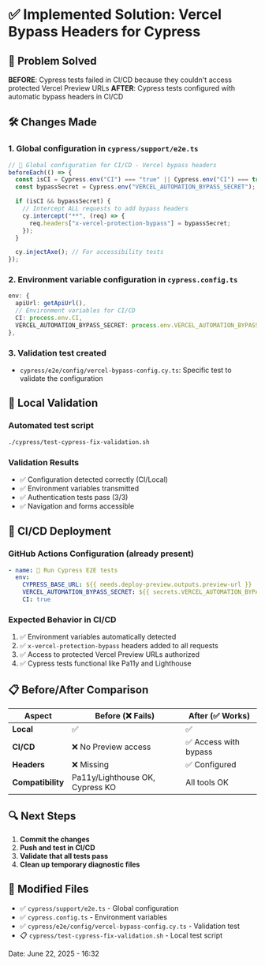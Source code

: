 <!-- @format -->

# ✅ Implemented Solution: Vercel Bypass Headers for Cypress

## 🎯 Problem Solved

**BEFORE**: Cypress tests failed in CI/CD because they couldn't access protected Vercel Preview URLs
**AFTER**: Cypress tests configured with automatic bypass headers in CI/CD

## 🛠️ Changes Made

### 1. Global configuration in `cypress/support/e2e.ts`

```typescript
// 🔐 Global configuration for CI/CD - Vercel bypass headers
beforeEach(() => {
  const isCI = Cypress.env("CI") === "true" || Cypress.env("CI") === true;
  const bypassSecret = Cypress.env("VERCEL_AUTOMATION_BYPASS_SECRET");

  if (isCI && bypassSecret) {
    // Intercept ALL requests to add bypass headers
    cy.intercept("**", (req) => {
      req.headers["x-vercel-protection-bypass"] = bypassSecret;
    });
  }

  cy.injectAxe(); // For accessibility tests
});
```

### 2. Environment variable configuration in `cypress.config.ts`

```typescript
env: {
  apiUrl: getApiUrl(),
  // Environment variables for CI/CD
  CI: process.env.CI,
  VERCEL_AUTOMATION_BYPASS_SECRET: process.env.VERCEL_AUTOMATION_BYPASS_SECRET,
},
```

### 3. Validation test created

- `cypress/e2e/config/vercel-bypass-config.cy.ts`: Specific test to validate the configuration

## 🧪 Local Validation

### Automated test script

```bash
./cypress/test-cypress-fix-validation.sh
```

### Validation Results

- ✅ Configuration detected correctly (CI/Local)
- ✅ Environment variables transmitted
- ✅ Authentication tests pass (3/3)
- ✅ Navigation and forms accessible

## 🚀 CI/CD Deployment

### GitHub Actions Configuration (already present)

```yaml
- name: 🏃 Run Cypress E2E tests
  env:
    CYPRESS_BASE_URL: ${{ needs.deploy-preview.outputs.preview-url }}
    VERCEL_AUTOMATION_BYPASS_SECRET: ${{ secrets.VERCEL_AUTOMATION_BYPASS_SECRET }}
    CI: true
```

### Expected Behavior in CI/CD

1. ✅ Environment variables automatically detected
2. ✅ `x-vercel-protection-bypass` headers added to all requests
3. ✅ Access to protected Vercel Preview URLs authorized
4. ✅ Cypress tests functional like Pa11y and Lighthouse

## 📋 Before/After Comparison

| Aspect            | Before (❌ Fails)               | After (✅ Works)      |
| ----------------- | ------------------------------- | --------------------- |
| **Local**         | ✅                              | ✅                    |
| **CI/CD**         | ❌ No Preview access            | ✅ Access with bypass |
| **Headers**       | ❌ Missing                      | ✅ Configured         |
| **Compatibility** | Pa11y/Lighthouse OK, Cypress KO | All tools OK          |

## 🔍 Next Steps

1. **Commit the changes**
2. **Push and test in CI/CD**
3. **Validate that all tests pass**
4. **Clean up temporary diagnostic files**

## 📁 Modified Files

- ✅ `cypress/support/e2e.ts` - Global configuration
- ✅ `cypress.config.ts` - Environment variables
- ✅ `cypress/e2e/config/vercel-bypass-config.cy.ts` - Validation test
- 📋 `cypress/test-cypress-fix-validation.sh` - Local test script

Date: June 22, 2025 - 16:32

